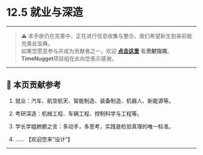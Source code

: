 # 12.5 就业与深造

---

> ⚠️ 本手册仍在完善中，正在进行信息收集与整合，我们希望新生到来前能完善此宝典。  
> 如果您愿意参与并成为贡献者之一，欢迎 **[点击这里](/CONTRIBUTING)** 看**贡献指南**。  
> **TimeNugget**项目组在此向您表示感谢。  

---

## 📌 本页贡献参考

1. 就业：汽车、航空航天、智能制造、装备制造、机器人、新能源等。

2. 考研深造：机械工程、车辆工程、控制科学与工程等。

3. 学长学姐肺腑之言：多动手，多思考，实践是检验真理的唯一标准。

4. ……  【欢迎您来“设计”】

---
